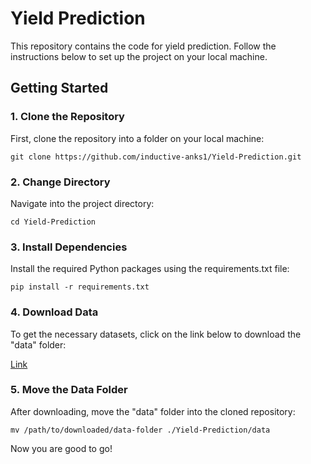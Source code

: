 # Yield Prediction

This repository contains the code for yield prediction. Follow the instructions below to set up the project on your local machine.

## Getting Started

### 1. Clone the Repository

First, clone the repository into a folder on your local machine:

```
git clone https://github.com/inductive-anks1/Yield-Prediction.git
```


### 2. Change Directory

Navigate into the project directory:

```
cd Yield-Prediction
```


### 3. Install Dependencies

Install the required Python packages using the requirements.txt file:

```
pip install -r requirements.txt
```


### 4. Download Data

To get the necessary datasets, click on the link below to download the "data" folder:

[Link](https://drive.google.com/drive/folders/16bqLrwnWOaaxYgGfP2L_bPWAuEkenLVt?usp=drive_link)

### 5. Move the Data Folder

After downloading, move the "data" folder into the cloned repository:

```
mv /path/to/downloaded/data-folder ./Yield-Prediction/data

```
Now you are good to go!
